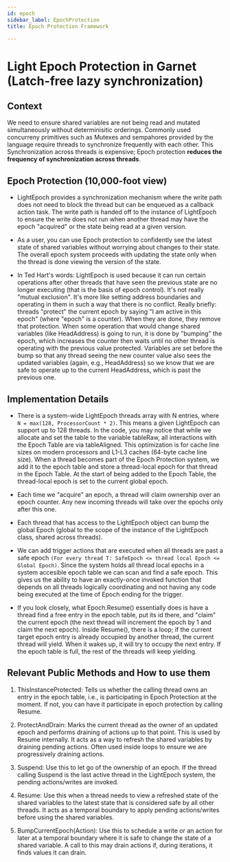 ```yaml
---
id: epoch
sidebar_label: EpochProtection 
title: Epoch Protection Framework

---
```

# Light Epoch Protection in Garnet (Latch-free lazy synchronization)

## Context
We need to ensure shared variables are not being read and mutated simultaneously without determinisitic orderings.
Commonly used concurreny primitives such as Mutexes and sempahores provided by the language require threads to synchronize frequently with each other. This Synchronization across threads is expensive; Epoch protection **reduces the frequency of synchronization across threads**.

## Epoch Protection (10,000-foot view)

-	LightEpoch provides a synchronization mechanism where the write path does not need to block the thread but can be enqueued as a callback action task. The write path is handed off to the instance of LightEpoch to ensure the write does not run when another thread may have the epoch "acquired" or the state being read at a given version.

-	As a user, you can use Epoch protection to confidently see the latest state of shared variables without worrying about changes to their state. The overall epoch system proceeds with updating the state only when the thread is done viewing the version of the state.

-	In Ted Hart's words: LightEpoch is used because it can run certain operations after other threads that have seen the previous state are no longer executing (that is the basis of epoch control). It's not really "mutual exclusion". It's more like setting address boundaries and operating in them in such a way that there is no conflict. Really briefly: threads "protect" the current epoch by saying "I am active in this epoch" (where "epoch" is a counter). When they are done, they remove that protection. When some operation that would change shared variables (like HeadAddress) is going to run, it is done by "bumping" the epoch, which increases the counter then waits until no other thread is operating with the previous value protected. Variables are set before the bump so that any thread seeing the new counter value also sees the updated variables (again, e.g., HeadAddress) so we know that we are safe to operate up to the current HeadAddress, which is past the previous one.

## Implementation Details

-	There is a system-wide LightEpoch threads array with N entries, where ```N = max(128, ProcessorCount * 2)```. This means a given LightEpoch can support up to 128 threads. In the code, you may notice that while we allocate and set the table to the variable tableRaw, all interactions with the Epoch Table are via tableAligned. This optimization is for cache line sizes on modern processors and L1-L3 caches (64-byte cache line size). When a thread becomes part of the Epoch Protection system, we add it to the epoch table and store a thread-local epoch for that thread in the Epoch Table. At the start of being added to the Epoch Table, the thread-local epoch is set to the current global epoch.

-	Each time we "acquire" an epoch, a thread will claim ownership over an epoch counter. Any new incoming threads will take over the epochs only after this one.

-	Each thread that has access to the LightEpoch object can bump the global Epoch (global to the scope of the instance of the LightEpoch class, shared across threads).

-	We can add trigger actions that are executed when all threads are past a safe epoch ``` (For every thread T: SafeEpoch <= thread local Epoch <= Global Epoch) ```. Since the system holds all thread local epochs in a system accesible epoch table we can scan and find a safe epoch.
This gives us the ability to have an exactly-once invoked function that depends on all threads logically coordinating and not having any code being executed at the time of Epoch ending for the trigger.

-	If you look closely, what Epoch.Resume() essentially does is have a thread find a free entry in the epoch table, put its id there, and "claim" the current epoch (the next thread will increment the epoch by 1 and claim the next epoch). Inside Resume(), there is a loop; if the current target epoch entry is already occupied by another thread, the current thread will yield. When it wakes up, it will try to occupy the next entry. If the epoch table is full, the rest of the threads will keep yielding.

## Relevant Public Methods and How to use them

1.	ThisInstanceProtected: Tells us whether the calling thread owns an entry in the epoch table, i.e., is participating in Epoch Protection at the moment. If not, you can have it participate in epoch protection by calling Resume.

2.	ProtectAndDrain: Marks the current thread as the owner of an updated epoch and performs draining of actions up to that point. This is used by Resume internally. It acts as a way to refresh the shared variables by draining pending actions. Often used inside loops to ensure we are progressively draining actions.

3.	Suspend: Use this to let go of the ownership of an epoch. If the thread calling Suspend is the last active thread in the LightEpoch system, the pending actions/writes are invoked.

4.	Resume: Use this when a thread needs to view a refreshed state of the shared variables to the latest state that is considered safe by all other threads. It acts as a temporal boundary to apply pending actions/writes before using the shared variables.

5.	BumpCurrentEpoch(Action): Use this to schedule a write or an action for later at a temporal boundary where it is safe to change the state of a shared variable. A call to this may drain actions if, during iterations, it finds values it can drain.